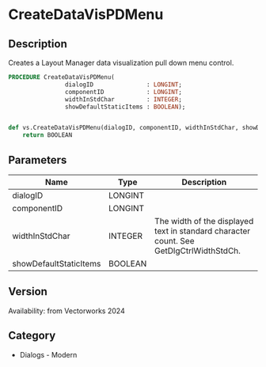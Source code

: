# CreateDataVisPDMenu

## Description
Creates a Layout Manager data visualization pull down menu control.

```pascal
PROCEDURE CreateDataVisPDMenu(
				dialogID               : LONGINT;
				componentID            : LONGINT;
				widthInStdChar         : INTEGER;
				showDefaultStaticItems : BOOLEAN);
```

```python

def vs.CreateDataVisPDMenu(dialogID, componentID, widthInStdChar, showDefaultStaticItems):
    return BOOLEAN
```

## Parameters
|Name|Type|Description|
|---|---|---|
|dialogID|LONGINT||
|componentID|LONGINT||
|widthInStdChar|INTEGER|The width of the displayed text in standard character count. See GetDlgCtrlWidthStdCh.|
|showDefaultStaticItems|BOOLEAN||

## Version
Availability: from Vectorworks 2024
## Category
* Dialogs - Modern

